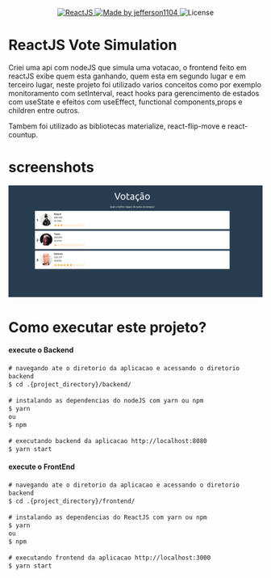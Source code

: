 <p align="center">
  <a href="https://reactjs.org/">
    <img alt="ReactJS" src="https://img.shields.io/static/v1?color=blue&label=React&message=JS&?style=plastic&logo=React">
  </a>

  <a href="https://www.linkedin.com/in/jeffersonsjunior/">
    <img alt="Made by jefferson1104" src="https://img.shields.io/badge/made%20by-jefferson1104-blue">
  </a>

  <img alt="License" src="https://img.shields.io/badge/license-MIT-brightgreen?color=blue">
</p>


# ReactJS Vote Simulation
Criei uma api com nodeJS que simula uma votacao, o frontend feito em reactJS exibe quem esta ganhando, quem esta em segundo lugar e em terceiro lugar, neste projeto foi utilizado varios conceitos como por exemplo monitoramento com setInterval, react hooks para gerencimento de estados com useState e efeitos com useEffect, functional components,props e children entre outros.

Tambem foi utilizado as bibliotecas materialize, react-flip-move e react-countup.


# screenshots 
<img alt="react-votes" src="./frontend/public/screenshot.png">


# Como executar este projeto?

#### execute o Backend
```
# navegando ate o diretorio da aplicacao e acessando o diretorio backend
$ cd .{project_directory}/backend/

# instalando as dependencias do nodeJS com yarn ou npm
$ yarn
ou
$ npm

# executando backend da aplicacao http://localhost:8080
$ yarn start
```

#### execute o FrontEnd
```
# navegando ate o diretorio da aplicacao e acessando o diretorio backend
$ cd .{project_directory}/frontend/

# instalando as dependencias do ReactJS com yarn ou npm
$ yarn
ou
$ npm

# executando frontend da aplicacao http://localhost:3000
$ yarn start
```


